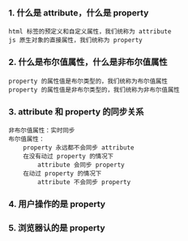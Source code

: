 ### 1. 什么是 attribute，什么是 property
	html 标签的预定义和自定义属性，我们统称为 attribute
	js 原生对象的直接属性，我们统称为 property
### 2. 什么是布尔值属性，什么是非布尔值属性
	property 的属性值是布尔类型的，我们统称为布尔值属性
	property 的属性值是非布尔类型的，我们统称为非布尔值属性
### 3. attribute 和 property 的同步关系
	非布尔值属性：实时同步
	布尔值属性：
		property 永远都不会同步 attribute
		在没有动过 property 的情况下
			attribute 会同步 property
		在动过 property 的情况下
			attribute 不会同步 property
### 4. 用户操作的是 property
### 5. 浏览器认的是 property
